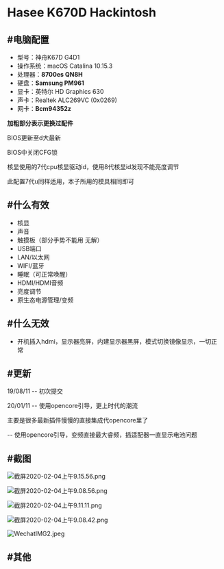 # Hasee K670D Hackintosh

## #电脑配置

- 型号：神舟K67D G4D1
- 操作系统：macOS Catalina 10.15.3
- 处理器：**8700es QN8H**
- 硬盘：**Samsung PM961**
- 显卡：英特尔 HD Graphics 630
- 声卡：Realtek ALC269VC (0x0269)
- 网卡：**Bcm94352z**

**加粗部分表示更换过配件**

BIOS更新至d大最新

BIOS中关闭CFG锁

核显使用的7代cpu核显驱动id，使用8代核显id发现不能亮度调节

此配置7代u同样适用，本子所用的模具相同即可

## #什么有效

- 核显
- 声音
- 触摸板（部分手势不能用 无解）
- USB端口
- LAN/以太网
- WIFI/蓝牙
- 睡眠（可正常唤醒）
- HDMI/HDMI音频
- 亮度调节
- 原生态电源管理/变频



## #什么无效
 - 开机插入hdmi，显示器亮屏，内建显示器黑屏，模式切换镜像显示，一切正常



## #更新

19/08/11 -- 初次提交

20/01/11 
-- 使用opencore引导，更上时代的潮流

   主要是很多最新插件慢慢的直接集成代opencore里了
 
 -- 使用opencore引导，变频直接最大睿频，插适配器一直显示电池问题


## #截图

![截屏2020-02-04上午9.15.56.png](https://i.loli.net/2020/02/04/NLMEYUg2Sdc6D18.png)

![截屏2020-02-04上午9.08.56.png](https://i.loli.net/2020/02/04/892XnIDEr7hWT6F.png)

![截屏2020-02-04上午9.11.11.png](https://i.loli.net/2020/02/04/myTcfS2EUpGhsiB.png)

![截屏2020-02-04上午9.08.42.png](https://i.loli.net/2020/02/04/bfHSxzTaO5DJmpe.png)

![WechatIMG2.jpeg](https://i.loli.net/2020/02/04/TXJlkZHRBS1thsU.jpg)

## #其他

